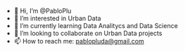 - 👋 Hi, I’m @PabloPlu
- 👀 I’m interested in Urban Data
- 🌱 I’m currently learning Data Analitycs and Data Science
- 💞️ I’m looking to collaborate on Urban Data projects
- 📫 How to reach me: pablopluda@gmail.com

<!---
PabloPlu/PabloPlu is a ✨ special ✨ repository because its `README.md` (this file) appears on your GitHub profile.
You can click the Preview link to take a look at your changes.
--->
